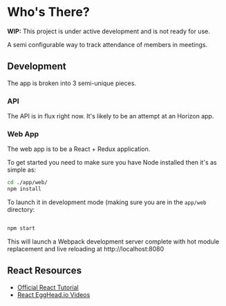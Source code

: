 Who's There?
===================

**WIP:** This project is under active development and is not ready for use.

A semi configurable way to track attendance of members in meetings.


## Development

The app is broken into 3 semi-unique pieces.

### API

The API is in flux right now.  It's likely to be an attempt at an Horizon app.

### Web App

The web app is to be a React + Redux application.

To get started you need to make sure you have Node installed then it's as simple
as:

```bash
cd ./app/web/
npm install
```

To launch it in development mode (making sure you are in the `app/web` directory:

```bash

npm start
```

This will launch a Webpack development server complete with hot module replacement
and live reloading at http://localhost:8080

## React Resources

- [Official React Tutorial](https://facebook.github.io/react/docs/tutorial.html)
- [React EggHead.io Videos](https://egghead.io/courses/react-fundamentals)
